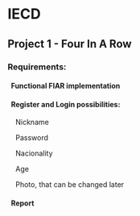# IECD

## Project 1 - Four In A Row

### Requirements:

####   Functional FIAR implementation
####   Register and Login possibilities:

     Nickname
     
     Password
     
     Nacionality
     
     Age
     
     Photo, that can be changed later
    
####   Report
